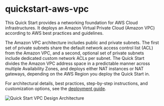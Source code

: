 # quickstart-aws-vpc

This Quick Start provides a networking foundation for AWS Cloud infrastructures. It deploys an Amazon Virtual Private Cloud (Amazon VPC) according to AWS best practices and guidelines.

The Amazon VPC architecture includes public and private subnets. The first set of private subnets share the default network access control list (ACL) from the Amazon VPC, and a second, optional set of private subnets include dedicated custom network ACLs per subnet. The Quick Start divides the Amazon VPC address space in a predictable manner across multiple Availability Zones, and deploys either NAT instances or NAT gateways, depending on the AWS Region you deploy the Quick Start in.

For architectural details, best practices, step-by-step instructions, and customization options, see the 
[deployment guide](https://fwd.aws/9VdxN).

![Quick Start VPC Design Architecture](https://docs.aws.amazon.com/quickstart/latest/vpc/images/quickstart-vpc-design-fullscreen.png)
